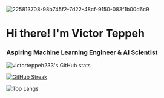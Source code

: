 
![225813708-98b745f2-7d22-48cf-9150-083f1b00d6c9](https://github.com/user-attachments/assets/2171fb28-f3a5-4c34-872f-ed9a8ee6ce0b)

# Hi there! I'm Victor Teppeh
### Aspiring Machine Learning Engineer & AI Scientist 

![victorteppeh233's GitHub stats](https://github-readme-stats.vercel.app/api?username=victorteppeh233&show_icons=true&theme=synthwave&rank_icon=github)

[![GitHub Streak](https://streak-stats.demolab.com?user=victorteppeh233&theme=horizon)](https://git.io/streak-stats)

![Top Langs](https://github-readme-stats.vercel.app/api/top-langs/?username=victorteppeh233&hide_progress=true)
